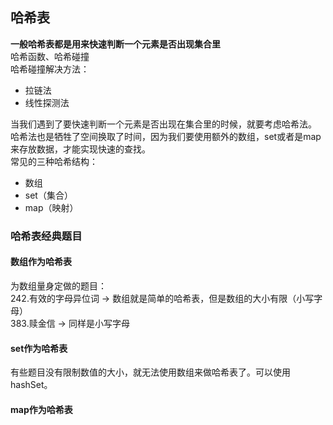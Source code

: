 
## 哈希表
**一般哈希表都是用来快速判断一个元素是否出现集合里**  
哈希函数、哈希碰撞  
哈希碰撞解决方法：
* 拉链法
* 线性探测法
  
当我们遇到了要快速判断一个元素是否出现在集合里的时候，就要考虑哈希法。  
哈希法也是牺牲了空间换取了时间，因为我们要使用额外的数组，set或者是map来存放数据，才能实现快速的查找。  
常见的三种哈希结构：
* 数组
* set（集合）
* map（映射）  

### 哈希表经典题目
#### 数组作为哈希表
为数组量身定做的题目：  
242.有效的字母异位词 → 数组就是简单的哈希表，但是数组的大小有限（小写字母）  
383.赎金信 → 同样是小写字母  
#### set作为哈希表
有些题目没有限制数值的大小，就无法使用数组来做哈希表了。可以使用hashSet。  
#### map作为哈希表
